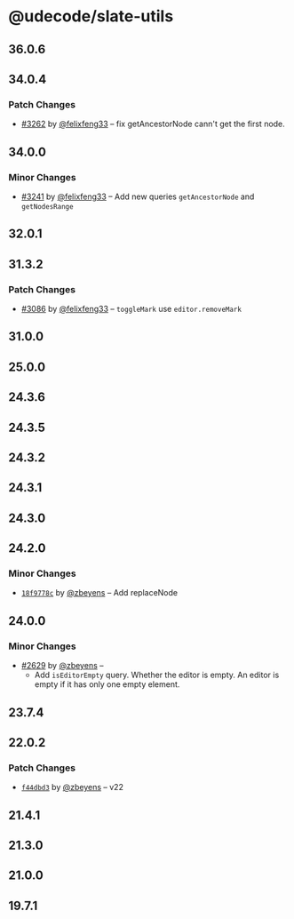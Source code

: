# @udecode/slate-utils

## 36.0.6

## 34.0.4

### Patch Changes

- [#3262](https://github.com/udecode/plate/pull/3262) by [@felixfeng33](https://github.com/felixfeng33) – fix getAncestorNode cann't get the first node.

## 34.0.0

### Minor Changes

- [#3241](https://github.com/udecode/plate/pull/3241) by [@felixfeng33](https://github.com/felixfeng33) – Add new queries `getAncestorNode` and `getNodesRange`

## 32.0.1

## 31.3.2

### Patch Changes

- [#3086](https://github.com/udecode/plate/pull/3086) by [@felixfeng33](https://github.com/felixfeng33) – `toggleMark` use `editor.removeMark`

## 31.0.0

## 25.0.0

## 24.3.6

## 24.3.5

## 24.3.2

## 24.3.1

## 24.3.0

## 24.2.0

### Minor Changes

- [`18f9778c`](https://github.com/udecode/plate/commit/18f9778cda9450cd99a71c47ab0767b64813db1a) by [@zbeyens](https://github.com/zbeyens) – Add replaceNode

## 24.0.0

### Minor Changes

- [#2629](https://github.com/udecode/plate/pull/2629) by [@zbeyens](https://github.com/zbeyens) –
  - Add `isEditorEmpty` query. Whether the editor is empty. An editor is empty if it has only one empty element.

## 23.7.4

## 22.0.2

### Patch Changes

- [`f44dbd3`](https://github.com/udecode/plate/commit/f44dbd3f322a828753da31ec28576587e63ea047) by [@zbeyens](https://github.com/zbeyens) – v22

## 21.4.1

## 21.3.0

## 21.0.0

## 19.7.1
